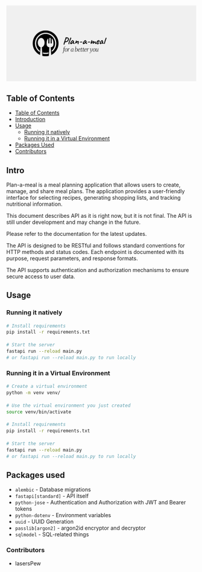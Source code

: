 ![Plan-a-meal cover](assets/cover.png)

## Table of Contents

- [Table of Contents](#table-of-contents)
- [Introduction](#intro)
- [Usage](#usage)
  - [Running it natively](#running-it-natively)
  - [Running it in a Virtual Environment](#running-it-in-a-virtual-environment)
- [Packages Used](#packages-used)
- [Contributors](#contributors)

## Intro

Plan-a-meal is a meal planning application that allows users to create, manage, and share meal plans. The application provides a user-friendly interface for selecting recipes, generating shopping lists, and tracking nutritional information.

This document describes API as it is right now, but it is not final. The API is still under development and may change in the future.

Please refer to the documentation for the latest updates.

The API is designed to be RESTful and follows standard conventions for HTTP methods and status codes. Each endpoint is documented with its purpose, request parameters, and response formats.

The API supports authentication and authorization mechanisms to ensure secure access to user data.

## Usage

### Running it natively

```sh
# Install requirements
pip install -r requirements.txt

# Start the server
fastapi run --reload main.py
# or fastapi run --reload main.py to run locally
```

### Running it in a Virtual Environment

```sh
# Create a virtual environment
python -m venv venv/

# Use the virtual environment you just created
source venv/bin/activate

# Install requirements
pip install -r requirements.txt

# Start the server
fastapi run --reload main.py
# or fastapi run --reload main.py to run locally
```

## Packages used

- `alembic` - Database migrations
- `fastapi[standard]` - API itself
- `python-jose` - Authentication and Authorization with JWT and Bearer tokens
- `python-dotenv` - Environment variables
- `uuid` - UUID Generation
- `passlib[argon2]` - argon2id encryptor and decryptor
- `sqlmodel` - SQL-related things

### Contributors

- lasersPew
